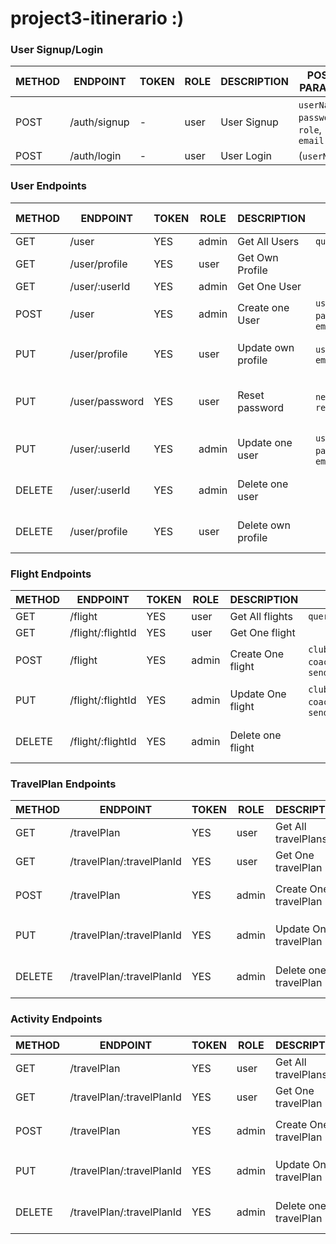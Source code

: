# project3-itinerario :)

### User Signup/Login

| METHOD | ENDPOINT          | TOKEN | ROLE  | DESCRIPTION        | POST PARAMS                                                                                                         | RETURNS                |
|--------|-------------------|-------|-------|--------------------|---------------------------------------------------------------------------------------------------------------------|------------------------|
| POST   | /auth/signup      | -     | user  | User Signup        |   `userName`, `password`, `role`, `email`                                                      | { token: `token` }     |
| POST   | /auth/login       | -     | user  | User Login         |   (`userName`|| `email`), `password`                                                                               | { token: `token` }     |

### User Endpoints

| METHOD | ENDPOINT           | TOKEN | ROLE  | DESCRIPTION               | POST PARAMS                                                                                                         | RETURNS                           |
|--------|--------------------|-------|-------|---------------------------|---------------------------------------------------------------------------------------------------------------------|-----------------------------------|
| GET    | /user              | YES   | admin | Get All Users             | `query params`                                                                                                      | [{user}]                          |
| GET    | /user/profile      | YES   | user  | Get Own Profile           |                                                                                                                     | {user}                            
| GET    | /user/:userId      | YES   | admin | Get One User              |                                                                                                                     | {user}                            |
| POST   | /user              | YES   | admin | Create one User           |  `userName`, `password`, `role`, `email`                                                                            | {user}                            |
| PUT    | /user/profile      | YES   | user  | Update own profile        |  `userName`,  `role`, `email`                                                                                       | {message: 'Profile updated'}      |
| PUT    | /user/password     | YES   | user  | Reset password            |  `newPassword`, `repeatPassword`                                                                                    | { message: 'Password updated' }   |
| PUT    | /user/:userId      | YES   | admin | Update one user           |  `userName`, `password`, `role`, `email`                                                                            | {message: 'User updated'}         |
| DELETE | /user/:userId      | YES   | admin | Delete one user           |                                                                                                                     | {message: 'User deleted'}         |
| DELETE | /user/profile      | YES   | user  | Delete own profile        |                                                                                                                     | {message: 'Profile deleted'}      |

### Flight Endpoints

| METHOD | ENDPOINT                           | TOKEN | ROLE  | DESCRIPTION                 | POST PARAMS                                     | RETURNS                        |
|--------|------------------------------------|-------|-------|-----------------------------|-------------------------------------------------|--------------------------------|
| GET    | /flight                            | YES   | user  | Get All flights             | `query params`                                  | [{flight}]                       |
| GET    | /flight/:flightId                  | YES   | user  | Get One flight              |                                                 | {flight}                         |
| POST   | /flight                            | YES   | admin | Create One flight           | `club_Name`,`player_sheets`, `coach`, `location`, `sending_off`  | {flight}                |
| PUT    | /flight/:flightId                  | YES   | admin | Update One flight              | `club_Name`,`player_sheets`, `coach`, `location`, `sending_off`  | {message: 'Flight updated'} |
| DELETE | /flight/:flightId                  | YES   | admin | Delete one flight              |                                                 | {message: 'flight deleted'}    |


### TravelPlan Endpoints

| METHOD | ENDPOINT                           | TOKEN | ROLE  | DESCRIPTION                 | POST PARAMS                                     | RETURNS                        |
|--------|------------------------------------|-------|-------|-----------------------------|-------------------------------------------------|--------------------------------|
| GET    | /travelPlan                              | YES   | user  | Get All travelPlans               | `query params`                                  | [{travelPlan}]                       |
| GET    | /travelPlan/:travelPlanId                      | YES   | user  | Get One travelPlan          |                                                 | {travelPlan}                         |
| POST   | /travelPlan                              | YES   | admin | Create One travelPlan             | `name`,`begining_date`, `ending_date`, `location`, `sending_off`  | {travelPlan}                |
| PUT    | /travelPlan/:travelPlanId                      | YES   | admin | Update One travelPlan       | `club_Name`,`player_sheets`, `coach`, `location`, `sending_off`  | {message: 'Travel Plan updated'} |
| DELETE | /travelPlan/:travelPlanId                      | YES   | admin | Delete one travelPlan              |                                                 | {message: 'Travel Plan deleted'}    |

### Activity Endpoints

| METHOD | ENDPOINT                           | TOKEN | ROLE  | DESCRIPTION                 | POST PARAMS                                     | RETURNS                        |
|--------|------------------------------------|-------|-------|-----------------------------|-------------------------------------------------|--------------------------------|
| GET    | /travelPlan                              | YES   | user  | Get All travelPlans               | `query params`                                  | [{travelPlan}]                       |
| GET    | /travelPlan/:travelPlanId                      | YES   | user  | Get One travelPlan                |                                                 | {travelPlan}                         |
| POST   | /travelPlan                              | YES   | admin | Create One travelPlan              | `club_Name`,`player_sheets`, `coach`, `location`, `sending_off`  | {travelPlan}                |
| PUT    | /travelPlan/:travelPlanId                      | YES   | admin | Update One travelPlan              | `club_Name`,`player_sheets`, `coach`, `location`, `sending_off`  | {message: 'Travel Plan updated'} |
| DELETE | /travelPlan/:travelPlanId                      | YES   | admin | Delete one travelPlan              |                                                 | {message: 'Travel Plan deleted'}    |

